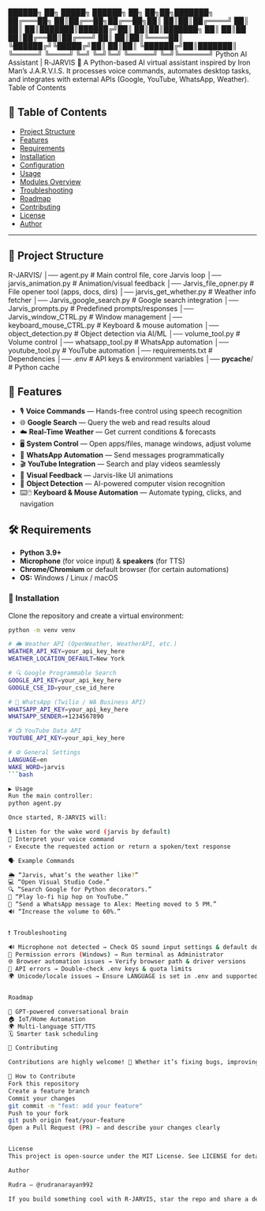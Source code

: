  ██████╗      ██╗ █████╗ ██████╗ ██╗   ██╗██╗███████╗
     ██╔═══██╗     ██║██╔══██╗██╔══██╗██║   ██║██║██╔════╝
     ██║   ██║     ██║███████║██████╔╝██║   ██║██║███████╗
     ██║   ██║██   ██║██╔══██║██╔═══╝ ██║   ██║██║╚════██║
     ╚██████╔╝╚█████╔╝██║  ██║██║     ╚██████╔╝██║███████║
      ╚═════╝  ╚════╝ ╚═╝  ╚═╝╚═╝      ╚═════╝ ╚═╝╚══════╝
                 Python AI Assistant | R‑JARVIS 🤖
A Python-based AI virtual assistant inspired by Iron Man’s J.A.R.V.I.S. It processes voice commands, automates desktop tasks, and integrates with external APIs (Google, YouTube, WhatsApp, Weather).
Table of Contents

## 📑 Table of Contents
- [Project Structure](#project-structure)
- [Features](#features)
- [Requirements](#requirements)
- [Installation](#installation)
- [Configuration](#configuration-env)
- [Usage](#usage)
- [Modules Overview](#modules-overview)
- [Troubleshooting](#troubleshooting)
- [Roadmap](#roadmap)
- [Contributing](#contributing)
- [License](#license)
- [Author](#author)

---

## 📂 Project Structure

R-JARVIS/
│── agent.py                   # Main control file, core Jarvis loop
│── jarvis_animation.py        # Animation/visual feedback
│── Jarvis_file_opner.py       # File opener tool (apps, docs, dirs)
│── jarvis_get_whether.py      # Weather info fetcher
│── Jarvis_google_search.py    # Google search integration
│── Jarvis_prompts.py          # Predefined prompts/responses
│── Jarvis_window_CTRL.py      # Window management
│── keyboard_mouse_CTRL.py     # Keyboard & mouse automation
│── object_detection.py        # Object detection via AI/ML
│── volume_tool.py             # Volume control
│── whatsapp_tool.py           # WhatsApp automation
│── youtube_tool.py            # YouTube automation
│── requirements.txt           # Dependencies
│── .env                       # API keys & environment variables
│── __pycache__/               # Python cache

## 🚀 Features

- 🎙️ **Voice Commands** — Hands-free control using speech recognition  
- 🌐 **Google Search** — Query the web and read results aloud  
- ☁️ **Real-Time Weather** — Get current conditions & forecasts  
- 🖥️ **System Control** — Open apps/files, manage windows, adjust volume  
- 📱 **WhatsApp Automation** — Send messages programmatically  
- 🎬 **YouTube Integration** — Search and play videos seamlessly  
- 🎨 **Visual Feedback** — Jarvis-like UI animations  
- 🎯 **Object Detection** — AI-powered computer vision recognition  
- ⌨️🖱️ **Keyboard & Mouse Automation** — Automate typing, clicks, and navigation

  
## 🛠 Requirements

- **Python 3.9+**
- **Microphone** (for voice input) & **speakers** (for TTS)
- **Chrome/Chromium** or default browser (for certain automations)
- **OS:** Windows / Linux / macOS  

### 🔧 Installation

Clone the repository and create a virtual environment:

```bash
python -m venv venv

# 🌦️ Weather API (OpenWeather, WeatherAPI, etc.)
WEATHER_API_KEY=your_api_key_here
WEATHER_LOCATION_DEFAULT=New York

# 🔍 Google Programmable Search
GOOGLE_API_KEY=your_api_key_here
GOOGLE_CSE_ID=your_cse_id_here

# 💬 WhatsApp (Twilio / WA Business API)
WHATSAPP_API_KEY=your_api_key_here
WHATSAPP_SENDER=+1234567890

# 📺 YouTube Data API
YOUTUBE_API_KEY=your_api_key_here

# ⚙️ General Settings
LANGUAGE=en
WAKE_WORD=jarvis
```bash

▶️ Usage
Run the main controller:
python agent.py

Once started, R-JARVIS will:

🎙️ Listen for the wake word (jarvis by default)
🧠 Interpret your voice command
⚡ Execute the requested action or return a spoken/text response

🗣️ Example Commands

🌦️ “Jarvis, what’s the weather like?”
💻 “Open Visual Studio Code.”
🔍 “Search Google for Python decorators.”
🎵 “Play lo-fi hip hop on YouTube.”
💬 “Send a WhatsApp message to Alex: Meeting moved to 5 PM.”
🔊 “Increase the volume to 60%.”


❗ Troubleshooting

🔊 Microphone not detected → Check OS sound input settings & default device
🛑 Permission errors (Windows) → Run terminal as Administrator
🌐 Browser automation issues → Verify browser path & driver versions
🔑 API errors → Double-check .env keys & quota limits
🌍 Unicode/locale issues → Ensure LANGUAGE is set in .env and supported by STT/TTS


Roadmap

🤖 GPT-powered conversational brain
🏠 IoT/Home Automation
🌍 Multi-language STT/TTS
🗓️ Smarter task scheduling

🤝 Contributing

Contributions are highly welcome! 🚀 Whether it’s fixing bugs, improving documentation, or adding new features, your help makes R-JARVIS better.

📌 How to Contribute
Fork this repository
Create a feature branch
Commit your changes
git commit -m "feat: add your feature"
Push to your fork
git push origin feat/your-feature
Open a Pull Request (PR) — and describe your changes clearly


License
This project is open-source under the MIT License. See LICENSE for details.

Author

Rudra — @rudranarayan992

If you build something cool with R‑JARVIS, star the repo and share a demo! ✨

